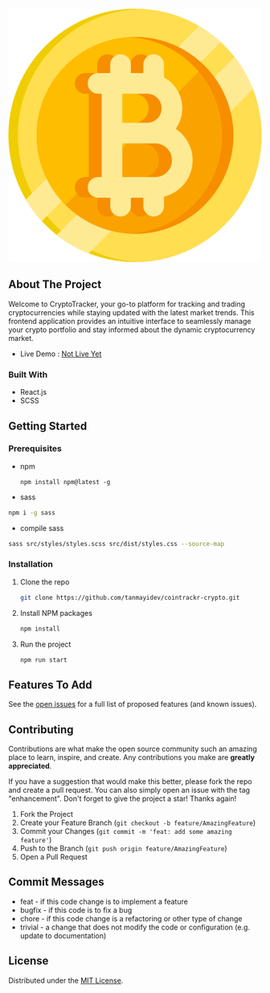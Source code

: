<!-- PROJECT LOGO -->
<br />
<div align="center">
  <a href="">
    <img src="public/bitcoin.png"  alt="Logo" href="https://github.com/tanmayidev/cointrackr-crypto" >
  </a>
</div>

<!-- ABOUT THE PROJECT -->

## About The Project

Welcome to CryptoTracker, your go-to platform for tracking and trading cryptocurrencies while staying updated with the latest market trends. This frontend application provides an intuitive interface to seamlessly manage your crypto portfolio and stay informed about the dynamic cryptocurrency market.

- Live Demo : [Not Live Yet]()

### Built With

- React.js
- SCSS

<!-- GETTING STARTED -->

## Getting Started

### Prerequisites

- npm

  ```ssh
  npm install npm@latest -g
  ```

- sass

```sh
npm i -g sass
```

- compile sass

```sh
sass src/styles/styles.scss src/dist/styles.css --source-map
```

### Installation

1. Clone the repo
   ```sh
   git clone https://github.com/tanmayidev/cointrackr-crypto.git
   ```
2. Install NPM packages
   ```sh
   npm install
   ```
3. Run the project
   ```sh
   npm run start
   ```

<!-- ROADMAP -->

## Features To Add

See the [open issues](https://github.com/tanmayidev/serene-shop/issues) for a full list of proposed features (and known issues).

<!-- CONTRIBUTING -->

## Contributing

Contributions are what make the open source community such an amazing place to learn, inspire, and create. Any contributions you make are **greatly appreciated**.

If you have a suggestion that would make this better, please fork the repo and create a pull request. You can also simply open an issue with the tag "enhancement".
Don't forget to give the project a star! Thanks again!

1. Fork the Project
2. Create your Feature Branch (`git checkout -b feature/AmazingFeature`)
3. Commit your Changes (`git commit -m 'feat: add some amazing feature'`)
4. Push to the Branch (`git push origin feature/AmazingFeature`)
5. Open a Pull Request

## Commit Messages

- feat - if this code change is to implement a feature
- bugfix - if this code is to fix a bug
- chore - if this code change is a refactoring or other type of change
- trivial - a change that does not modify the code or configuration (e.g. update to
  documentation)

<!-- LICENSE -->

## License

Distributed under the [MIT License](./LICENSE).
